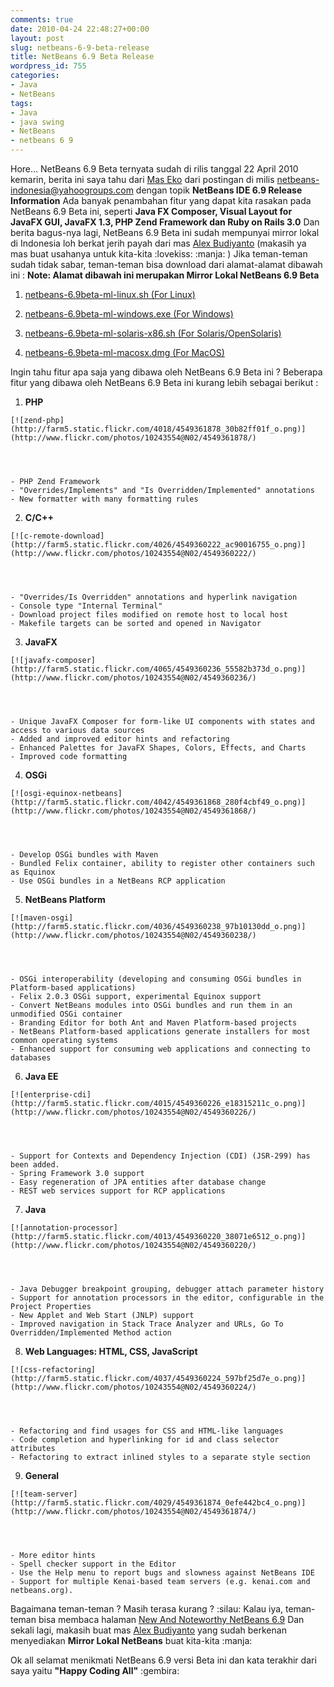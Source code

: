 ```yaml
---
comments: true
date: 2010-04-24 22:48:27+00:00
layout: post
slug: netbeans-6-9-beta-release
title: NetBeans 6.9 Beta Release
wordpress_id: 755
categories:
- Java
- NetBeans
tags:
- Java
- java swing
- NetBeans
- netbeans 6 9
---
```


Hore...  NetBeans 6.9 Beta ternyata sudah di rilis tanggal 22 April 2010 kemarin, berita ini saya tahu dari [Mas Eko](http://eecchhoo.wordpress.com/) dari postingan di milis [netbeans-indonesia@yahoogroups.com](mailto:netbeans-indonesia@yahoogroups.com) dengan topik **NetBeans IDE 6.9 Release Information** Ada banyak penambahan fitur yang dapat kita rasakan pada NetBeans 6.9 Beta ini, seperti **Java FX Composer, Visual Layout for JavaFX GUI, JavaFX 1.3, PHP Zend Framework dan Ruby on Rails 3.0** Dan berita bagus-nya lagi, NetBeans 6.9 Beta ini sudah mempunyai mirror lokal di Indonesia loh berkat jerih payah dari mas [Alex Budiyanto](http://alexbudiyanto.web.id/) (makasih ya mas buat usahanya untuk kita-kita  :lovekiss:  :manja: ) Jika teman-teman sudah tidak sabar, teman-teman bisa download dari alamat-alamat dibawah ini :
**Note: Alamat dibawah ini merupakan Mirror Lokal NetBeans 6.9 Beta**




  1. [netbeans-6.9beta-ml-linux.sh (For Linux)](http://osug.or.id/distro/ISO-Content/Software/Linux/netbeans-6.9beta-ml-linux.sh)


  2. [netbeans-6.9beta-ml-windows.exe (For Windows)](http://osug.or.id/distro/ISO-Content/Software/Windows/netbeans-6.9beta-ml-windows.exe)


  3. [netbeans-6.9beta-ml-solaris-x86.sh (For Solaris/OpenSolaris)](http://osug.or.id/distro/ISO-Content/Software/Solaris/netbeans-6.9beta-ml-solaris-x86.sh)


  4. [netbeans-6.9beta-ml-macosx.dmg (For MacOS)](http://osug.or.id/distro/ISO-Content/Software/MacOS/netbeans-6.9beta-ml-macosx.dmg)



Ingin tahu fitur apa saja yang dibawa oleh NetBeans 6.9 Beta ini ? Beberapa fitur yang dibawa oleh NetBeans 6.9 Beta ini kurang lebih sebagai berikut :


  1. **PHP**






    

    [![zend-php](http://farm5.static.flickr.com/4018/4549361878_30b82ff01f_o.png)](http://www.flickr.com/photos/10243554@N02/4549361878/)
    

    

    - PHP Zend Framework 
    - "Overrides/Implements" and "Is Overridden/Implemented" annotations 
    - New formatter with many formatting rules
    






  2. **C/C++**






    

    [![c-remote-download](http://farm5.static.flickr.com/4026/4549360222_ac90016755_o.png)](http://www.flickr.com/photos/10243554@N02/4549360222/)
    

    

    - "Overrides/Is Overridden" annotations and hyperlink navigation 
    - Console type "Internal Terminal" 
    - Download project files modified on remote host to local host 
    - Makefile targets can be sorted and opened in Navigator 
    






  3. **JavaFX**






    

    [![javafx-composer](http://farm5.static.flickr.com/4065/4549360236_55582b373d_o.png)](http://www.flickr.com/photos/10243554@N02/4549360236/)
    

    

    - Unique JavaFX Composer for form-like UI components with states and access to various data sources 
    - Added and improved editor hints and refactoring 
    - Enhanced Palettes for JavaFX Shapes, Colors, Effects, and Charts 
    - Improved code formatting 
    





<!-- more -->

  4. **OSGi**






    

    [![osgi-equinox-netbeans](http://farm5.static.flickr.com/4042/4549361868_280f4cbf49_o.png)](http://www.flickr.com/photos/10243554@N02/4549361868/)
    

    

    - Develop OSGi bundles with Maven
    - Bundled Felix container, ability to register other containers such as Equinox
    - Use OSGi bundles in a NetBeans RCP application
    






  5. **NetBeans Platform**






    

    [![maven-osgi](http://farm5.static.flickr.com/4036/4549360238_97b10130dd_o.png)](http://www.flickr.com/photos/10243554@N02/4549360238/)
    

    

    - OSGi interoperability (developing and consuming OSGi bundles in Platform-based applications) 
    - Felix 2.0.3 OSGi support, experimental Equinox support 
    - Convert NetBeans modules into OSGi bundles and run them in an unmodified OSGi container 
    - Branding Editor for both Ant and Maven Platform-based projects 
    - NetBeans Platform-based applications generate installers for most common operating systems 
    - Enhanced support for consuming web applications and connecting to databases 
    






  6. **Java EE**






    

    [![enterprise-cdi](http://farm5.static.flickr.com/4015/4549360226_e18315211c_o.png)](http://www.flickr.com/photos/10243554@N02/4549360226/)
    

    

    - Support for Contexts and Dependency Injection (CDI) (JSR-299) has been added. 
    - Spring Framework 3.0 support 
    - Easy regeneration of JPA entities after database change 
    - REST web services support for RCP applications 
    






  7. **Java**






    

    [![annotation-processor](http://farm5.static.flickr.com/4013/4549360220_38071e6512_o.png)](http://www.flickr.com/photos/10243554@N02/4549360220/)
    

    

    - Java Debugger breakpoint grouping, debugger attach parameter history 
    - Support for annotation processors in the editor, configurable in the Project Properties 
    - New Applet and Web Start (JNLP) support 
    - Improved navigation in Stack Trace Analyzer and URLs, Go To Overridden/Implemented Method action 
    






  8. **Web Languages: HTML, CSS, JavaScript**






    

    [![css-refactoring](http://farm5.static.flickr.com/4037/4549360224_597bf25d7e_o.png)](http://www.flickr.com/photos/10243554@N02/4549360224/)
    

    

    - Refactoring and find usages for CSS and HTML-like languages 
    - Code completion and hyperlinking for id and class selector attributes 
    - Refactoring to extract inlined styles to a separate style section 
    






  9. **General**






    

    [![team-server](http://farm5.static.flickr.com/4029/4549361874_0efe442bc4_o.png)](http://www.flickr.com/photos/10243554@N02/4549361874/)
    

    

    - More editor hints 
    - Spell checker support in the Editor 
    - Use the Help menu to report bugs and slowness against NetBeans IDE 
    - Support for multiple Kenai-based team servers (e.g. kenai.com and netbeans.org). 
    







Bagaimana teman-teman ? Masih terasa kurang ?  :silau: Kalau iya, teman-teman bisa membaca halaman [New And Noteworthy NetBeans 6.9](http://wiki.netbeans.org/NewAndNoteworthy69) Dan sekali lagi, makasih buat  mas [Alex Budiyanto](http://alexbudiyanto.web.id/) yang sudah berkenan menyediakan **Mirror Lokal NetBeans** buat kita-kita :manja:

Ok all selamat menikmati NetBeans 6.9 versi Beta ini dan kata terakhir dari saya yaitu **"Happy Coding All"**  :gembira: 

